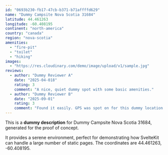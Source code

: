 ```yaml
---
id: "0693b230-fb17-47cb-b371-b71affffd629"
name: "Dummy Campsite Nova Scotia 31684"
latitude: 44.461263
longitude: -60.408195
continent: "north-america"
country: "canada"
region: "nova-scotia"
amenities:
  - "fire-pit"
  - "toilet"
  - "hiking"
images:
  - "https://res.cloudinary.com/demo/image/upload/v1/sample.jpg"
reviews:
  - author: "Dummy Reviewer A"
    date: "2025-04-018"
    rating: 3
    comment: "A nice, quiet dummy spot with some basic amenities."
  - author: "Dummy Reviewer B"
    date: "2025-09-01"
    rating: 3
    comment: "Found it easily. GPS was spot on for this dummy location."
---
```


This is a **dummy description** for Dummy Campsite Nova Scotia 31684, generated for the proof of concept.

It provides a serene environment, perfect for demonstrating how SvelteKit can handle a large number of static pages. The coordinates are 44.461263, -60.408195.
